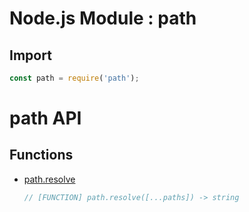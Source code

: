 Node.js Module : path
=====================

Import
------
```js
const path = require('path');
```

path API
========

Functions
---------
- [path.resolve](https://nodejs.org/api/path.html#path_path_resolve_paths)
    ```js
    // [FUNCTION] path.resolve([...paths]) -> string
    ```